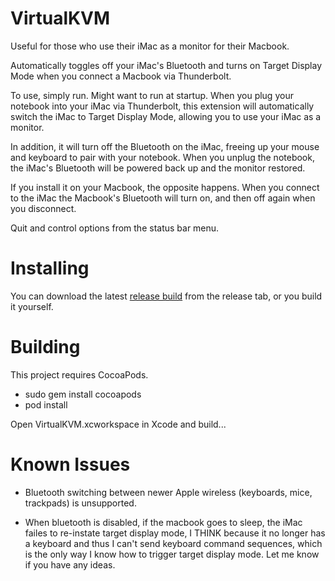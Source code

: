 VirtualKVM
==========

Useful for those who use their iMac as a monitor for their Macbook.

Automatically toggles off your iMac's Bluetooth and turns on Target Display Mode when you connect a Macbook via Thunderbolt.

To use, simply run. Might want to run at startup. When you plug your notebook into your iMac via Thunderbolt,
this extension will automatically switch the iMac to Target Display Mode, allowing you to use your iMac as a monitor.

In addition, it will turn off the Bluetooth on the iMac, freeing up your mouse and keyboard to pair with your notebook.
When you unplug the notebook, the iMac's Bluetooth will be powered back up and the monitor restored.

If you install it on your Macbook, the opposite happens. When you connect to the iMac the Macbook's Bluetooth will turn on, and then off again when you disconnect.

Quit and control options from the status bar menu.

Installing
===========

You can download the latest [release build](https://github.com/duanefields/VirtualKVM/releases) from the release tab, or you build it yourself.

Building
========
This project requires CocoaPods.

 * sudo gem install cocoapods
 * pod install

Open VirtualKVM.xcworkspace in Xcode and build...

Known Issues
============

* Bluetooth switching between newer Apple wireless (keyboards, mice, trackpads) is unsupported.

* When bluetooth is disabled, if the macbook goes to sleep, the iMac failes to re-instate target display mode, I THINK because it no longer has a keyboard and thus I can't send keyboard command sequences, which is the only way I know how to trigger
target display mode. Let me know if you have any ideas.
